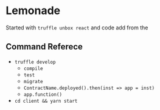 # Lemonade

Started with `truffle unbox react` and code add from the

## Command Referece

- `truffle develop`
  - `compile`
  - `test`
  - `migrate`
  - `ContractName.deployed().then(inst => app = inst)`
  - `app.function()`
- `cd client && yarn start`
